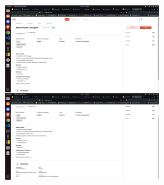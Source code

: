 ![Image Screenshot 1](./assignment/public/Screenshot_one.png)
![Image Screenshot 2](./assignment/public/Screenshot_two.png)